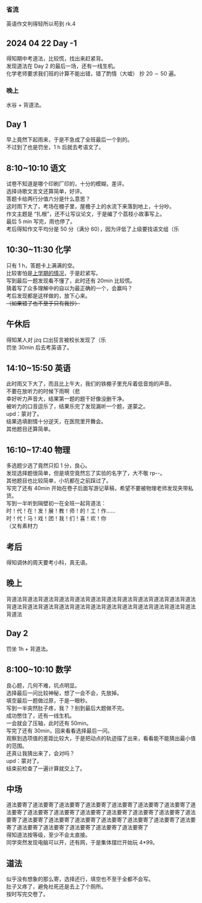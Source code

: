 ### 省流  
英语作文判得轻所以苟到 rk.4
## 2024 04 22 Day -1  
得知期中考道法，比较慌，找出来赶紧背。  
发现道法在 Day 2 的最后一场，还有一线生机。  
化学老师要求我们班的计算不能出错，错了酌情（大嘘） 抄 $20 \sim 50$ 遍。  
### 晚上  
水谷 $+$ 背道法。  
## Day 1  
早上竟然下起雨来，于是不急成了全班最后一个到的。  
不过到了也是罚坐，$1$ h 后就去考语文了。  
## 8:10~10:10 语文  
试卷不知道是哪个印刷厂印的，十分的模糊，差评。  
选择诗歌文言文还算简单，好评。  
答题卡给两行分值六分是什么意思？  
这时雨下大了，考场在棚子里，屋檐子上的水流下来落到地上，十分吵。  
作文主题是 “扎根”，还不让写议论文，于是编了个荔枝小故事写上。  
最后 $5$ min 写完，雨也停了。  
考后得知作文平均分是 $50$ 分（满分 $60$），因为评低了上级要找语文组（乐  
## 10:30~11:30 化学  
只有 $1$ h，答题卡上满满的空。  
比较害怕是[上学期的情况](https://www.luogu.com.cn/article/s3gwmi2o)，于是赶紧写。  
写到最后一题发现看不懂了，此时还有 20min 比较慌。   
猜着写了众多理解中的自以为最正确的一个，会赢吗？  
考后发现都是这样做的，放下心来。  
~~（如果错了也不至于只有我抄）~~  
## 午休后  
得知某人对 jzq 口出狂言被校长发现了（乐   
罚坐 30min 后去考英语了。  
## 14:10~15:50 英语  
此时雨又下大了，而且比上午大，我们的铁棚子里充斥着低音炮的声音。  
不要在放听力的时候下雨啊（悲  
幸好听力声音大，结果第一题的题干好像没删干净。  
被听力的口音逗乐了，结果乐完了发现漏听一个题，遂蒙之。  
upd：蒙对了。  
结果选填剧情十分逆天，在医院里开舞会。  
其他题目还算简单。  
## 16:10~17:40 物理  
多选题少选了竟然只扣 1 分，良心。  
发现选择题很简单，但是填空竟然忘了实验的名字了，大不敬 rp--。  
其他题目也比较简单，小坑都在之前踩过了。  
写完了还有 40min 开始在卷子后面写游记草稿，希望不要被物理老师发现夹带私货。  
写到一半听到隔壁初一在全班一起背道法：  
时！代！在！发！展！教！师！的！工！作……  
时！代！马！戏！团！我！们！喜！欢！你  
（又有素材力  
## 考后  
得知调休的周天要考小科，真无语。  
## 晚上  
背道法背道法背道法背道法背道法背道法背道法背道法背道法背道法背道法背道法背道法背道法背道法背道法背道法背道法背道法背道法背道法背道法背道法背道法背道法  
## Day 2  
罚坐 1h $+$ 背道法。  
## 8:100~10:10 数学  
良心题，几何不难，坑点明显。  
选择最后一问比较神秘，想了一会不会，先放掉。  
填空最后一题做过原，于是一眼秒。  
写到一半突然肚子疼，我？？别到最后大题做不完。  
成功憋住了，还有一线生机。  
一会就会了压轴，此时还有 50min。  
写完了还有 30min，回来看看选择最后一问。  
观察到选项值的差距比较大，于是把动点的轨迹描了出来，看看能不能猜出最小值的范围。  
还真让我猜出来了，会对吗？  
upd：蒙对了。  
结束前检查了一遍计算就交上了。  
## 中场  
道法要寄了道法要寄了道法要寄了道法要寄了道法要寄了道法要寄了道法要寄了道法要寄了道法要寄了道法要寄了道法要寄了道法要寄了道法要寄了道法要寄了道法要寄了道法要寄了道法要寄了道法要寄了道法要寄了道法要寄了道法要寄了道法要寄了道法要寄了道法要寄了道法要寄了道法要寄了道法要寄了  
得知道法按等级，至少不会太直接。  
同学突然发现电脑可以开，还有网，于是集体摆烂开始玩 4*99。  
## 道法  
似乎没有想象的那么寄，选择还行，填空也不至于全都不会写。  
肚子又疼了，避免社死还是去上了个厕所。   
按时写完交卷了。      

